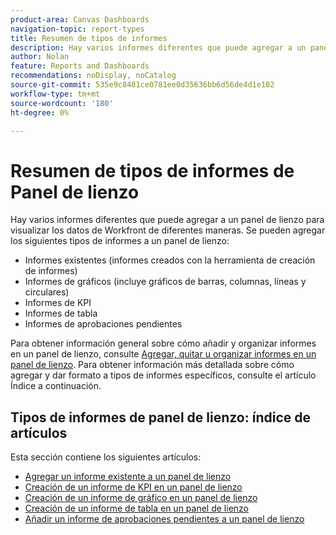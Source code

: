 ```yaml
---
product-area: Canvas Dashboards
navigation-topic: report-types
title: Resumen de tipos de informes
description: Hay varios informes diferentes que puede agregar a un panel de lienzo para visualizar los datos de Workfront de diferentes maneras.
author: Nolan
feature: Reports and Dashboards
recommendations: noDisplay, noCatalog
source-git-commit: 535e9c8481ce0781ee0d35636bb6d56de4d1e102
workflow-type: tm+mt
source-wordcount: '180'
ht-degree: 0%

---
```


# Resumen de tipos de informes de Panel de lienzo

Hay varios informes diferentes que puede agregar a un panel de lienzo para visualizar los datos de Workfront de diferentes maneras. Se pueden agregar los siguientes tipos de informes a un panel de lienzo:

* Informes existentes (informes creados con la herramienta de creación de informes)
* Informes de gráficos (incluye gráficos de barras, columnas, líneas y circulares)
* Informes de KPI
* Informes de tabla
* Informes de aprobaciones pendientes

Para obtener información general sobre cómo añadir y organizar informes en un panel de lienzo, consulte [Agregar, quitar u organizar informes en un panel de lienzo](/help/quicksilver/reports-and-dashboards/canvas-dashboards/manage-canvas-dashboards/add-remove-arrange-reports.md). Para obtener información más detallada sobre cómo agregar y dar formato a tipos de informes específicos, consulte el artículo Índice a continuación.

## Tipos de informes de panel de lienzo: índice de artículos

Esta sección contiene los siguientes artículos:

* [Agregar un informe existente a un panel de lienzo](/help/quicksilver/reports-and-dashboards/canvas-dashboards/report-types/add-existing-report.md)
* [Creación de un informe de KPI en un panel de lienzo](/help/quicksilver/reports-and-dashboards/canvas-dashboards/report-types/build-kpi-report.md)
* [Creación de un informe de gráfico en un panel de lienzo](/help/quicksilver/reports-and-dashboards/canvas-dashboards/report-types/build-chart-report.md)
* [Creación de un informe de tabla en un panel de lienzo](/help/quicksilver/reports-and-dashboards/canvas-dashboards/report-types/build-table-report.md)
* [Añadir un informe de aprobaciones pendientes a un panel de lienzo](/help/quicksilver/reports-and-dashboards/canvas-dashboards/report-types/add-pending-approvals-report.md)
